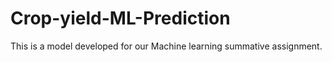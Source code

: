 # Crop-yield-ML-Prediction
This is a model developed for our Machine learning summative assignment.
